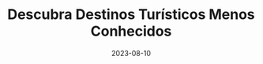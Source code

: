 ---
title: 'Descubra Destinos Turísticos Menos Conhecidos'
image: 'caminho-para-imagem.jpg'
summary: Explore lugares incríveis ao redor do mundo que ainda não foram invadidos pelo turismo em massa. Prepare-se para se surpreender!
date: '2023-08-10'
featured: true
---